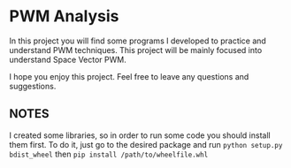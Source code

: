 # PWM Analysis
In this project you will find some programs I developed to practice and understand PWM techniques.
This project will be mainly focused into understand Space Vector PWM.

I hope you enjoy this project. Feel free to leave any questions and suggestions.

## NOTES
I created some libraries, so in order to run some code you should install them first. To do it, just go to the desired
package and run
`python setup.py bdist_wheel`
then `pip install /path/to/wheelfile.whl`
